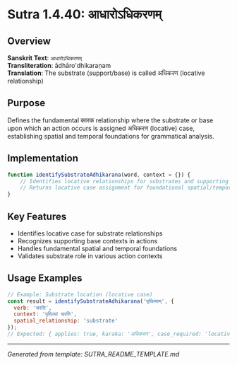 # Sutra 1.4.40: आधारोऽधिकरणम्

## Overview
**Sanskrit Text**: `आधारोऽधिकरणम्`  
**Transliteration**: ādhāro'dhikaraṇam  
**Translation**: The substrate (support/base) is called अधिकरण (locative relationship)

## Purpose
Defines the fundamental कारक relationship where the substrate or base upon which an action occurs is assigned अधिकरण (locative) case, establishing spatial and temporal foundations for grammatical analysis.

## Implementation
```javascript
function identifySubstrateAdhikarana(word, context = {}) {
    // Identifies locative relationships for substrates and supporting bases
    // Returns locative case assignment for foundational spatial/temporal contexts
}
```

## Key Features
- Identifies locative case for substrate relationships
- Recognizes supporting base contexts in actions
- Handles fundamental spatial and temporal foundations
- Validates substrate role in various action contexts

## Usage Examples
```javascript
// Example: Substrate location (locative case)
const result = identifySubstrateAdhikarana('पृथिव्याम्', { 
  verb: 'चरति', 
  context: 'पृथिव्यां चरति',
  spatial_relationship: 'substrate'
});
// Expected: { applies: true, karaka: 'अधिकरण', case_required: 'locative' }
```

---

*Generated from template: SUTRA_README_TEMPLATE.md*
